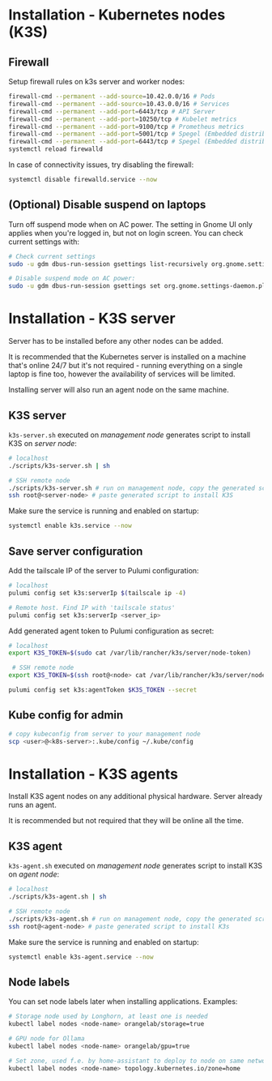 # Installation - Kubernetes nodes (K3S)

## Firewall

Setup firewall rules on k3s server and worker nodes:

```sh
firewall-cmd --permanent --add-source=10.42.0.0/16 # Pods
firewall-cmd --permanent --add-source=10.43.0.0/16 # Services
firewall-cmd --permanent --add-port=6443/tcp # API Server
firewall-cmd --permanent --add-port=10250/tcp # Kubelet metrics
firewall-cmd --permanent --add-port=9100/tcp # Prometheus metrics
firewall-cmd --permanent --add-port=5001/tcp # Spegel (Embedded distributed registry)
firewall-cmd --permanent --add-port=6443/tcp # Spegel (Embedded distributed registry)
systemctl reload firewalld
```

In case of connectivity issues, try disabling the firewall:

```sh
systemctl disable firewalld.service --now
```

## (Optional) Disable suspend on laptops

Turn off suspend mode when on AC power. The setting in Gnome UI only applies when you're logged in, but not on login screen. You can check current settings with:

```sh
# Check current settings
sudo -u gdm dbus-run-session gsettings list-recursively org.gnome.settings-daemon.plugins.power | grep sleep

# Disable suspend mode on AC power:
sudo -u gdm dbus-run-session gsettings set org.gnome.settings-daemon.plugins.power sleep-inactive-ac-timeout 0
```

# Installation - K3S server

Server has to be installed before any other nodes can be added.

It is recommended that the Kubernetes server is installed on a machine that's online 24/7 but it's not required - running everything on a single laptop is fine too, however the availability of services will be limited.

Installing server will also run an agent node on the same machine.

## K3S server

`k3s-server.sh` executed on _management node_ generates script to install K3S on _server node_:

```sh
# localhost
./scripts/k3s-server.sh | sh

# SSH remote node
./scripts/k3s-server.sh # run on management node, copy the generated script
ssh root@<server-node> # paste generated script to install K3S
```

Make sure the service is running and enabled on startup:

```sh
systemctl enable k3s.service --now
```

## Save server configuration

Add the tailscale IP of the server to Pulumi configuration:

```sh
# localhost
pulumi config set k3s:serverIp $(tailscale ip -4)

# Remote host. Find IP with 'tailscale status'
pulumi config set k3s:serverIp <server_ip>
```

Add generated agent token to Pulumi configuration as secret:

```sh
# localhost
export K3S_TOKEN=$(sudo cat /var/lib/rancher/k3s/server/node-token)

 # SSH remote node
export K3S_TOKEN=$(ssh root@<node> cat /var/lib/rancher/k3s/server/node-token)

pulumi config set k3s:agentToken $K3S_TOKEN --secret
```

## Kube config for admin

```sh
# copy kubeconfig from server to your management node
scp <user>@<k8s-server>:.kube/config ~/.kube/config
```

# Installation - K3S agents

Install K3S agent nodes on any additional physical hardware. Server already runs an agent.

It is recommended but not required that they will be online all the time.

## K3S agent

`k3s-agent.sh` executed on _management node_ generates script to install K3S on _agent node_:

```sh
# localhost
./scripts/k3s-agent.sh | sh

# SSH remote node
./scripts/k3s-agent.sh # run on management node, copy the generated script
ssh root@<agent-node> # paste generated script to install K3s
```

Make sure the service is running and enabled on startup:

```sh
systemctl enable k3s-agent.service --now
```

## Node labels

You can set node labels later when installing applications. Examples:

```sh
# Storage node used by Longhorn, at least one is needed
kubectl label nodes <node-name> orangelab/storage=true

# GPU node for Ollama
kubectl label nodes <node-name> orangelab/gpu=true

# Set zone, used f.e. by home-assistant to deploy to node on same network as sensors
kubectl label nodes <node-name> topology.kubernetes.io/zone=home
```
